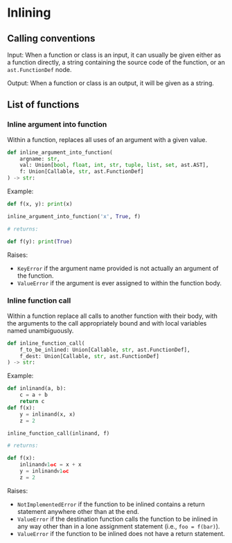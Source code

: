# Inlining

## Calling conventions

Input: When a function or class is an input, it can usually be given either as a function directly, a string containing the source code of the function, or an `ast.FunctionDef` node.

Output: When a function or class is an output, it will be given as a string.

## List of functions


### Inline argument into function

Within a function, replaces all uses of an argument with a given value.

```python
def inline_argument_into_function(
	argname: str, 
	val: Union[bool, float, int, str, tuple, list, set, ast.AST], 
	f: Union[Callable, str, ast.FunctionDef]
) -> str:
```

Example:

```python
def f(x, y): print(x)

inline_argument_into_function('x', True, f)

# returns:

def f(y): print(True)
```

Raises:

- `KeyError` if the argument name provided is not actually an argument of the function.
- `ValueError` if the argument is ever assigned to within the function body.

### Inline function call

Within a function replace all calls to another function with their body, with the arguments to the call appropriately bound and with local variables named unambiguously.

```python
def inline_function_call(
	f_to_be_inlined: Union[Callable, str, ast.FunctionDef],
	f_dest: Union[Callable, str, ast.FunctionDef]
) -> str:
```

Example:

```python
def inlinand(a, b):
    c = a + b
	return c
def f(x):
    y = inlinand(x, x)
    z = 2

inline_function_call(inlinand, f)

# returns:

def f(x):
    inlinandᴠ1ⴰc = x + x
    y = inlinandᴠ1ⴰc
    z = 2
```

Raises:

- `NotImplementedError` if the function to be inlined contains a return statement anywhere other than at the end.
- `ValueError` if the destination function calls the function to be inlined in any way other than in a lone assignment statement (i.e., `foo = f(bar)`).
- `ValueError` if the function to be inlined does not have a return statement.
